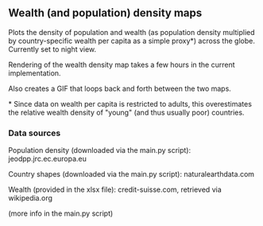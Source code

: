 ## Wealth (and population) density maps 
Plots the density of population and wealth (as population density multiplied by country-specific wealth per capita as a simple proxy\*) across the globe. Currently set to night view.

Rendering of the wealth density map takes a few hours in the current implementation.

Also creates a GIF that loops back and forth between the two maps.

\* Since data on wealth per capita is restricted to adults, this overestimates the relative wealth density of "young" (and thus usually poor) countries.

### Data sources
Population density (downloaded via the main.py script):
jeodpp.jrc.ec.europa.eu

Country shapes (downloaded via the main.py script):
naturalearthdata.com

Wealth (provided in the xlsx file):
credit-suisse.com, retrieved via wikipedia.org

(more info in the main.py script)

